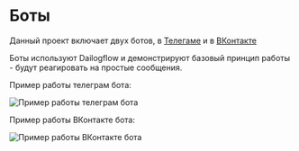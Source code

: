 # Боты

Данный проект включает двух ботов, в [Телегаме](https://t.me/verbs_game_123_bot) и в [ВКонтакте](https://vk.com/al_im.php?sel=-225996488)

Боты используют Dailogflow и демонстрируют базовый принцип работы - будут реагировать на простые сообщения.

Пример работы телеграм бота:

![Пример работы телеграм бота](https://i.postimg.cc/7L1pHYSN/telegram-gif.gif)


Пример работы ВКонтакте бота:

![Пример работы ВКонтакте бота](https://i.postimg.cc/90wbfJvj/vk-gif.gif)
